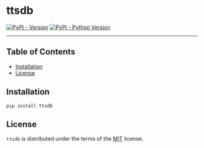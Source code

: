 # ttsdb

[![PyPI - Version](https://img.shields.io/pypi/v/ttsdb.svg)](https://pypi.org/project/ttsdb)
[![PyPI - Python Version](https://img.shields.io/pypi/pyversions/ttsdb.svg)](https://pypi.org/project/ttsdb)

-----

## Table of Contents

- [Installation](#installation)
- [License](#license)

## Installation

```console
pip install ttsdb
```

## License

`ttsdb` is distributed under the terms of the [MIT](https://spdx.org/licenses/MIT.html) license.
